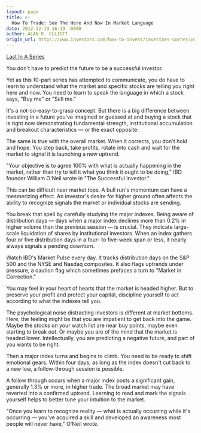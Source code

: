 ```yaml
---
layout: page
title: >-
  How To Trade: See The Here And Now In Market Language
date: 2012-12-19 16:39 -0800
author: ALAN R. ELLIOTT
origin_url: https://www.investors.com/how-to-invest/investors-corner/watch-daily-behavior-of-market-averages
---
```





[Last In A Series](http://news.investors.com/special-report/635805-you-can-time-the-market.aspx)


You don't have to predict the future to be a successful investor.


Yet as this 10-part series has attempted to communicate, you do have to learn to understand what the market and specific stocks are telling you right here and now. You need to learn to speak the language in which a stock says, "Buy me" or "Sell me."


It's a not-so-easy-to-grasp concept. But there is a big difference between investing in a future you've imagined or guessed at and buying a stock that is right now demonstrating fundamental strength, institutional accumulation and breakout characteristics — or the exact opposite.


The same is true with the overall market. When it corrects, you don't hold and hope. You step back, take profits, rotate into cash and wait for the market to signal it is launching a new uptrend.


"Your objective is to agree 100% with what is actually happening in the market, rather than try to tell it what you think it ought to be doing," IBD founder William O'Neil wrote in "The Successful Investor."


This can be difficult near market tops. A bull run's momentum can have a mesmerizing effect. An investor's desire for higher ground often affects the ability to recognize signals the market or individual stocks are sending.


You break that spell by carefully studying the major indexes. Being aware of distribution days — days when a major index declines more than 0.2% in higher volume than the previous session — is crucial. They indicate large-scale liquidation of shares by institutional investors. When an index gathers four or five distribution days in a four- to five-week span or less, it nearly always signals a pending downturn.


Watch IBD's Market Pulse every day. It tracks distribution days on the S&P 500 and the NYSE and Nasdaq composites. It also flags uptrends under pressure, a caution flag which sometimes prefaces a turn to "Market in Correction."


You may feel in your heart of hearts that the market is headed higher. But to preserve your profit and protect your capital, discipline yourself to act according to what the indexes tell you.


The psychological noise distracting investors is different at market bottoms. Here, the feeling might be that you are impatient to get back into the game. Maybe the stocks on your watch list are near buy points, maybe even starting to break out. Or maybe you are of the mind that the market is headed lower. Intellectually, you are predicting a negative future, and part of you wants to be right.


Then a major index turns and begins to climb. You need to be ready to shift emotional gears. Within four days, as long as the index doesn't cut back to a new low, a follow-through session is possible.


A follow through occurs when a major index posts a significant gain, generally 1.3% or more, in higher trade. The broad market may have reverted into a confirmed uptrend. Learning to read and mark the signals yourself helps to better tune your intuition to the market.


"Once you learn to recognize reality — what is actually occurring while it's occurring — you've acquired a skill and developed an awareness most people will never have," O'Neil wrote.




